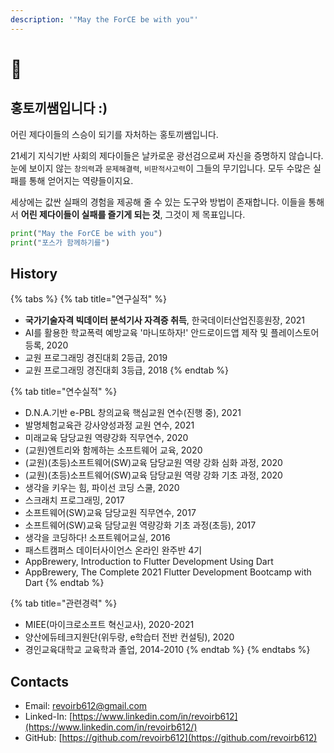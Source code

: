 ```yaml
---
description: '"May the ForCE be with you"'
---
```


# 🐰

## 홍토끼쌤입니다 :\)

어린 제다이들의 스승이 되기를 자처하는 홍토끼쌤입니다.

21세기 지식기반 사회의 제다이들은 날카로운 광선검으로써 자신을 증명하지 않습니다. 눈에 보이지 않는 `창의력`과 `문제해결력`, `비판적사고력`이 그들의 무기입니다. 모두 수많은 실패를 통해 얻어지는 역량들이지요.

세상에는 값싼 실패의 경험을 제공해 줄 수 있는 도구와 방법이 존재합니다. 이들을 통해서 **어린 제다이들이 실패를 즐기게 되는 것**, 그것이 제 목표입니다. 

```python
print("May the ForCE be with you")
print("포스가 함께하기를")
```

##  History

{% tabs %}
{% tab title="연구실적" %}
* **국가기술자격 빅데이터 분석기사 자격증 취득**, 한국데이터산업진흥원장, 2021
* AI를 활용한 학교폭력 예방교육 '마니또하자!' 안드로이드앱 제작 및 플레이스토어 등록, 2020
* 교원 프로그래밍 경진대회 2등급, 2019
* 교원 프로그래밍 경진대회 3등급, 2018
{% endtab %}

{% tab title="연수실적" %}
* D.N.A.기반 e-PBL 창의교육 핵심교원 연수\(진행 중\), 2021
* 발명체험교육관 강사양성과정 교원 연수, 2021
* 미래교육 담당교원 역량강화 직무연수, 2020
* \(교원\)엔트리와 함께하는 소프트웨어 교육, 2020
* \(교원\)\(초등\)소프트웨어\(SW\)교육 담당교원 역량 강화 심화 과정, 2020
* \(교원\)\(초등\)소프트웨어\(SW\)교육 담당교원 역량 강화 기초 과정, 2020
* 생각을 키우는 힘, 파이선 코딩 스쿨, 2020
* 스크래치 프로그래밍, 2017
* 소프트웨어\(SW\)교육 담당교원 직무연수, 2017
* 소프트웨어\(SW\)교육 담당교원 역량강화 기초 과정\(초등\), 2017
* 생각을 코딩하다! 소프트웨어교실, 2016
* 패스트캠퍼스 데이터사이언스 온라인 완주반 4기
* AppBrewery, Introduction to Flutter Development Using Dart
* AppBrewery, The Complete 2021 Flutter Development Bootcamp with Dart
{% endtab %}

{% tab title="관련경력" %}
* MIEE\(마이크로소프트 혁신교사\), 2020-2021
* 양산에듀테크지원단\(위두랑, e학습터 전반 컨설팅\), 2020
* 경인교육대학교 교육학과 졸업, 2014-2010
{% endtab %}
{% endtabs %}

## Contacts

* Email: revoirb612@gmail.com
* Linked-In: [https://www.linkedin.com/in/revoirb612](https://www.linkedin.com/in/revoirb612/)
* GitHub: [https://github.com/revoirb612](https://github.com/revoirb612)

